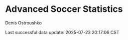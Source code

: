 # Advanced Soccer Statistics
Denis Ostroushko

<!-- gfm -->

Last successful data update: 2025-07-23 20:17:06 CST
